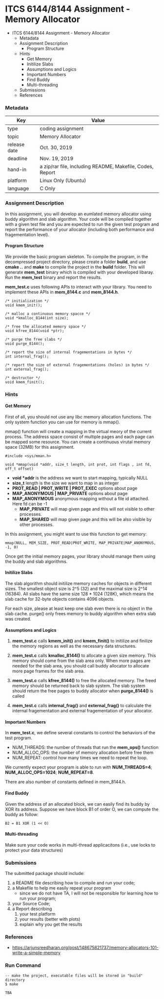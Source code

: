 # ITCS 6144/8144 Assignment - Memory Allocator

* ITCS 6144/8144 Assignment - Memory Allocator
    * Metadata
    * Assignment Description
        * Program Structure
    * Hints
        * Get Memory
        * Initilize Slabs
        * Assumptions and Logics
        * Important Numbers
        * Find Buddy
        * Multi-threading
    * Submissions
    * References

### Metadata

| Key           | Value                                                     |
| ---           | ---                                                       |
| type          | coding assignment                                         |
| topic         | Memory Allocator                                          |
| release date  | Oct. 30, 2019                                             |
| deadline      | Nov. 19, 2019                                             |
| hand-in       | a zip/rar file, including README, Makefile, Codes, Report |
| platform      | Linux Only (Ubuntu)                                       |
| language      | C Only                                                    |


### Assignment Description
In this assignment, you will develop an eumlated memory allocator using buddy algorithm and slab algorithm. Your code will be compiled together with a given test file and you are expected to run the given test program and report the performance of your allocator (including both performance and fragementation level).

#### Program Structure
We provide the basic program skeleton. To compile the program, in the decompressed project directory, please create a folder **build**, and use **cmake ..** and **make** to compile the project in the **build** folder. This will generate **mem_test** binary which is compiled with your developed libaray. Run the **mem_test** binary and report the results.

**mem_test.c** uses following APIs to interact with your library. You need to implement these APIs in **mem_8144.c** and **mem_8144.h**.
```
/* initialization */ 
void kmem_init();

/* malloc a continuous memory spacce */ 
void *kmalloc_8144(int size); 

/* free the allocated memory space */ 
void kfree_8144(void *ptr); 

/* purge the free slabs */ 
void purge_8144(); 

/* report the size of internal fragementations in bytes */ 
int internal_frag(); 

/* report the size of external fragementations (holes) in bytes */ 
int external_frag();

/* destructor */
void kmem_finit();
```
### Hints

#### Get Memory
First of all, you should not use any libc memory allocation functions. The only system function you can use for memory is mmap().

mmap() function will create a mapping in the virtual meory of the current process. The address space consist of multiple pages and each page can be mapped some resource. You can create a continuous virutal memory space (32MB) for this assignment.
```
#include <sys/mman.h>

void *mmap(void *addr, size_t length, int prot, int flags , int fd, off_t offset)
```
* **void \*addr** is the address we want to start mapping, typically NULL
* **size_t** length is the size we want to map in as integer
* **PROT_READ | PROT_WRITE | PROT_EXEC** options about page
* **MAP_ANONYMOUS | MAP_PRIVATE** options about page
* **MAP_ANONYMOUS** anonymous mapping without a file id attached. Here fd can be -1
    * **MAP_PRIVATE** will map given page and this will not visible to other processes.
    * **MAP_SHARED** will map given page and this will be also visible by other processes.

In this assignment, you might want to use this function to get memory:
```
mmap(NULL, MEM_SIZE, PROT_READ|PROT_WRITE, MAP_PRIVATE|MAP_ANONYMOUS, -1, 0)
```
Once get the initial memory pages, your library should manage them using the buddy and slab algorithms.

#### Initilize Slabs
The slab algorithm should initilize memory caches for objects in different sizes. The smallest object size is 2^5 (32) and the maximal size is 2^14 (16384). All slabs have the same size 128 * 1024 (128K), which means the slab cache for 32-byte objects contains 4096 objects.

For each size, please at least keep one slab even there is no object in the slab cache. purge() only frees memory to buddy algorithm when extra slab was created.

#### Assumptions and Logics
1. **mem_test.c** calls **kmem_init()** and **kmem_finit()** to initilize and finilize the memory regions as well as the necessary data structures.

2. **mem_test.c** calls **kmalloc_8144()** to allocate a given size memory. This memory should come from the slab area only. When more pages are needed for the slab area, you should call buddy allocator to allocate more page frames for the slab area.

3. **mem_test.c** calls **kfree_8144()** to free the allocated memory. The freed memory should be returned back to slab system. The slab system should return the free pages to buddy allocator when **purge_8144()** is called

4. **mem_test.c** calls **internal_frag()** and **external_frag()** to calculate the internal fragementation and external fragementation of your allocator.

#### Important Numbers
In **mem_test.c**, we define several constants to control the behaviors of the test program.

* NUM_THREADS: the number of threads that run the **mem_ops()** function
* NUM_ALLOC_OPS: the number of memory allocation before free them
* NUM_REPEAT: control how many times we need to repeat the loop.

We currently expect your program is able to run with **NUM_THREADS=4**; **NUM_ALLOC_OPS=1024**; **NUM_REPEAT=8**.

There are also number of constants defined in mem_8144.h.

#### Find Buddy
Given the address of an allocated block, we can easily find its buddy by XOR its address. Suppose we have block B1 of order O, we can compute the buddy as follow:
```
B2 = B1 XOR (1 << O)
```

#### Multi-threading
Make sure your code works in multi-thread applicacitons (i.e., use locks to protect your data structures)

### Submissions
The submitted package should include:
1. a README file describing how to compile and run your code;
2. a Makefile to help me easily repeat your program
    * since we do not have TA, I will not be responsible for learning how to run your program;
3. your Source Code;
4. a Report describing
    1. your test platform
    2. your results (better with plots)
    3. explain why you get the results

### References

* https://arjunsreedharan.org/post/148675821737/memory-allocators-101-write-a-simple-memory

### Run Command
```
-- make the project, executable files will be stored in "build" directory
$ make

TBA
```
